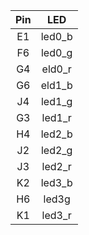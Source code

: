| Pin | LED |
| :-: | :-: |
| E1 | led0_b |
| F6 | led0_g |
| G4 | eld0_r |
| G6 | eld1_b |
| J4 | led1_g |
| G3 | led1_r |
| H4 | led2_b |
| J2 | led2_g|
| J3 | led2_r|
| K2 | led3_b |
| H6 | led3g |
| K1 | led3_r |
